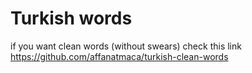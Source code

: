 # Turkish words 
if you want clean words (without swears) check this link
 https://github.com/affanatmaca/turkish-clean-words


